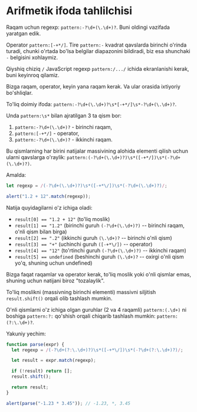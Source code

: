 # Arifmetik ifoda tahlilchisi

Raqam uchun regexp: `pattern:-?\d+(\.\d+)?`. Buni oldingi vazifada yaratgan edik.

Operator `pattern:[-+*/]`. Tire `pattern:-` kvadrat qavslarda birinchi o'rinda turadi, chunki o'rtada bo'lsa belgilar diapazonini bildiradi, biz esa shunchaki `-` belgisini xohlaymiz.

Qiyshiq chiziq `/` JavaScript regexp `pattern:/.../` ichida ekranlanishi kerak, buni keyinroq qilamiz.

Bizga raqam, operator, keyin yana raqam kerak. Va ular orasida ixtiyoriy bo'shliqlar.

To'liq doimiy ifoda: `pattern:-?\d+(\.\d+)?\s*[-+*/]\s*-?\d+(\.\d+)?`.

Unda `pattern:\s*` bilan ajratilgan 3 ta qism bor:

1. `pattern:-?\d+(\.\d+)?` - birinchi raqam,
2. `pattern:[-+*/]` - operator,
3. `pattern:-?\d+(\.\d+)?` - ikkinchi raqam.

Bu qismlarning har birini natijalar massivining alohida elementi qilish uchun ularni qavslarga o'raylik: `pattern:(-?\d+(\.\d+)?)\s*([-+*/])\s*(-?\d+(\.\d+)?)`.

Amalda:

```js run
let regexp = /(-?\d+(\.\d+)?)\s*([-+*\/])\s*(-?\d+(\.\d+)?)/;

alert("1.2 + 12".match(regexp));
```

Natija quyidagilarni o'z ichiga oladi:

- `result[0] == "1.2 + 12"` (to'liq moslik)
- `result[1] == "1.2"` (birinchi guruh `(-?\d+(\.\d+)?)` -- birinchi raqam, o'nli qism bilan birga)
- `result[2] == ".2"` (ikkinchi guruh `(\.\d+)?` -- birinchi o'nli qism)
- `result[3] == "+"` (uchinchi guruh `([-+*\/])` -- operator)
- `result[4] == "12"` (to'rtinchi guruh `(-?\d+(\.\d+)?)` -- ikkinchi raqam)
- `result[5] == undefined` (beshinchi guruh `(\.\d+)?` -- oxirgi o'nli qism yo'q, shuning uchun undefined)

Bizga faqat raqamlar va operator kerak, to'liq moslik yoki o'nli qismlar emas, shuning uchun natijani biroz "tozalaylik".

To'liq moslikni (massivning birinchi elementi) massivni siljitish `result.shift()` orqali olib tashlash mumkin.

O'nli qismlarni o'z ichiga olgan guruhlar (2 va 4 raqamli) `pattern:(.\d+)` ni boshiga `pattern:?:` qo'shish orqali chiqarib tashlash mumkin: `pattern:(?:\.\d+)?`.

Yakuniy yechim:

```js run
function parse(expr) {
  let regexp = /(-?\d+(?:\.\d+)?)\s*([-+*\/])\s*(-?\d+(?:\.\d+)?)/;

  let result = expr.match(regexp);

  if (!result) return [];
  result.shift();

  return result;
}

alert(parse("-1.23 * 3.45")); // -1.23, *, 3.45
```

